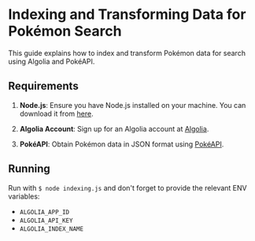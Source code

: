 # Indexing and Transforming Data for Pokémon Search

This guide explains how to index and transform Pokémon data for search using Algolia and PokéAPI.

## Requirements

1. **Node.js**: Ensure you have Node.js installed on your machine. You can download it from [here](https://nodejs.org/).

2. **Algolia Account**: Sign up for an Algolia account at [Algolia](https://www.algolia.com/). 

3. **PokéAPI**: Obtain Pokémon data in JSON format using [PokéAPI](https://pokeapi.co/).

## Running

Run with `$ node indexing.js` and don't forget to provide the relevant ENV variables:

* `ALGOLIA_APP_ID`
* `ALGOLIA_API_KEY`
* `ALGOLIA_INDEX_NAME`
